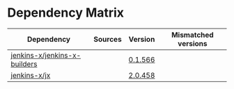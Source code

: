 # Dependency Matrix

Dependency | Sources | Version | Mismatched versions
---------- | ------- | ------- | -------------------
[jenkins-x/jenkins-x-builders](https://github.com/jenkins-x/jenkins-x-builders) |  | [0.1.566]() | 
[jenkins-x/jx](https://github.com/jenkins-x/jx) |  | [2.0.458](https://github.com/jenkins-x/jx/releases/tag/v2.0.458) | 
